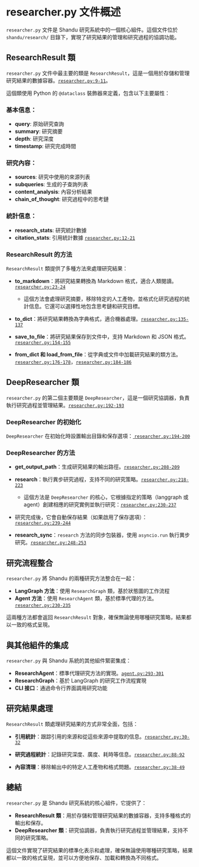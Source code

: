 # researcher.py 文件概述

`researcher.py` 文件是 Shandu 研究系統中的一個核心組件。這個文件位於 `shandu/research/` 目錄下，實現了研究結果的管理和研究過程的協調功能。

## ResearchResult 類

`researcher.py` 文件中最主要的類是 `ResearchResult`，這是一個用於存儲和管理研究結果的數據容器。[`researcher.py:9-11`](#)。

這個類使用 Python 的 `@dataclass` 裝飾器來定義，包含以下主要屬性：

### 基本信息：

- **query**: 原始研究查詢
- **summary**: 研究摘要
- **depth**: 研究深度
- **timestamp**: 研究完成時間

### 研究內容：

- **sources**: 研究中使用的來源列表
- **subqueries**: 生成的子查詢列表
- **content_analysis**: 內容分析結果
- **chain_of_thought**: 研究過程中的思考鏈

### 統計信息：

- **research_stats**: 研究統計數據
- **citation_stats**: 引用統計數據 [`researcher.py:12-21`](#)

### ResearchResult 的方法

`ResearchResult` 類提供了多種方法來處理研究結果：

- **to_markdown**：將研究結果轉換為 Markdown 格式，適合人類閱讀。[`researcher.py:23-24`](#)
    - 這個方法會處理研究摘要，移除特定的人工產物，並格式化研究過程的統計信息。它還可以選擇性地包含思考鏈和研究目標。

- **to_dict**：將研究結果轉換為字典格式，適合機器處理。[`researcher.py:135-137`](#)

- **save_to_file**：將研究結果保存到文件中，支持 Markdown 和 JSON 格式。[`researcher.py:154-155`](#)

- **from_dict 和 load_from_file**：從字典或文件中加載研究結果的類方法。[`researcher.py:176-178`](#)，[`researcher.py:184-186`](#)

## DeepResearcher 類

`researcher.py` 的第二個主要類是 `DeepResearcher`，這是一個研究協調器，負責執行研究過程並管理結果。[`researcher.py:192-193`](#)

### DeepResearcher 的初始化

`DeepResearcher` 在初始化時設置輸出目錄和保存選項：[ `researcher.py:194-200`](#)

### DeepResearcher 的方法

- **get_output_path**：生成研究結果的輸出路徑。[`researcher.py:208-209`](#)

- **research**：執行異步研究過程，支持不同的研究策略。[`researcher.py:218-223`](#)
    - 這個方法是 `DeepResearcher` 的核心，它根據指定的策略（langgraph 或 agent）創建相應的研究實例並執行研究：[`researcher.py:230-237`](#)

- 研究完成後，它會自動保存結果（如果啟用了保存選項）：[`researcher.py:239-244`](#)

- **research_sync**：`research` 方法的同步包裝器，使用 `asyncio.run` 執行異步研究。[`researcher.py:248-253`](#)

## 研究流程整合

`researcher.py` 將 Shandu 的兩種研究方法整合在一起：

- **LangGraph 方法**：使用 `ResearchGraph` 類，基於狀態圖的工作流程
- **Agent 方法**：使用 `ResearchAgent` 類，基於標準代理的方法。[`researcher.py:230-235`](#)

這兩種方法都會返回 `ResearchResult` 對象，確保無論使用哪種研究策略，結果都以一致的格式呈現。

## 與其他組件的集成

`researcher.py` 與 Shandu 系統的其他組件緊密集成：

- **ResearchAgent**：標準代理研究方法的實現。[`agent.py:293-301`](#)
- **ResearchGraph**：基於 LangGraph 的研究工作流程實現
- **CLI 接口**：通過命令行界面調用研究功能

## 研究結果處理

`ResearchResult` 類處理研究結果的方式非常全面，包括：

- **引用統計**：跟踪引用的來源和從這些來源中提取的信息。[`researcher.py:30-32`](#)

- **研究過程統計**：記錄研究深度、廣度、耗時等信息。[`researcher.py:88-92`](#)

- **內容清理**：移除輸出中的特定人工產物和格式問題。[`researcher.py:38-49`](#)

## 總結

`researcher.py` 是 Shandu 研究系統的核心組件，它提供了：

- **ResearchResult 類**：用於存儲和管理研究結果的數據容器，支持多種格式的輸出和保存。
- **DeepResearcher 類**：研究協調器，負責執行研究過程並管理結果，支持不同的研究策略。

這個文件實現了研究結果的標準化表示和處理，確保無論使用哪種研究策略，結果都以一致的格式呈現，並可以方便地保存、加載和轉換為不同格式。
